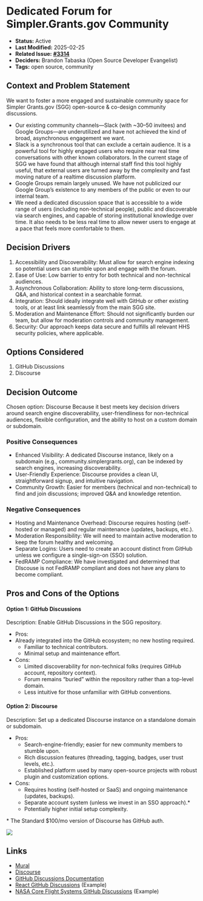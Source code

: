 # Dedicated Forum for Simpler.Grants.gov Community



* **Status:** Active
* **Last Modified:** 2025-02-25
* **Related Issue:** [**#3314**](https://github.com/HHS/simpler-grants-gov/issues/3314)
* **Deciders:** Brandon Tabaska (Open Source Developer Evangelist)
* **Tags:** open source, community

## Context and Problem Statement

We want to foster a more engaged and sustainable community space for Simpler Grants.gov (SGG) open-source & co-design community discussions.

* Our existing community channels—Slack (with \~30–50 invitees) and Google Groups—are underutilized and have not achieved the kind of broad, asynchronous engagement we want.
* Slack is a synchronous tool that can exclude a certain audience. It is a powerful tool for highly engaged users who require near real time conversations with other known collaborators. In the current stage of SGG we have found that although internal staff find this tool highly useful, that external users are turned away by the complexity and fast moving nature of a realtime discussion platform.&#x20;
* Google Groups remain largely unused. We have not publicized our Google Group’s existence to any members of the public or even to our internal team.&#x20;
* We need a dedicated discussion space that is accessible to a wide range of users (including non-technical people), public and discoverable via search engines, and capable of storing institutional knowledge over time. It also needs to be less real time to allow newer users to engage at a pace that feels more comfortable to them.

## Decision Drivers

1. Accessibility and Discoverability: Must allow for search engine indexing so potential users can stumble upon and engage with the forum.
2. Ease of Use: Low barrier to entry for both technical and non-technical audiences.
3. Asynchronous Collaboration: Ability to store long-term discussions, Q\&A, and historical context in a searchable format.
4. Integration: Should ideally integrate well with GitHub or other existing tools, or at least link seamlessly from the main SGG site.
5. Moderation and Maintenance Effort: Should not significantly burden our team, but allow for moderation controls and community management.
6. Security: Our approach keeps data secure and fulfills all relevant HHS security policies, where applicable.

## Options Considered

1. GitHub Discussions
2. Discourse

## Decision Outcome

Chosen option: Discourse Because it best meets key decision drivers around search engine discoverability, user-friendliness for non-technical audiences, flexible configuration, and the ability to host on a custom domain or subdomain.

### Positive Consequences

* Enhanced Visibility: A dedicated Discourse instance, likely on a subdomain (e.g., community.simplergrants.org), can be indexed by search engines, increasing discoverability.
* User-Friendly Experience: Discourse provides a clean UI, straightforward signup, and intuitive navigation.
* Community Growth: Easier for members (technical and non-technical) to find and join discussions; improved Q\&A and knowledge retention.

### Negative Consequences

* Hosting and Maintenance Overhead: Discourse requires hosting (self-hosted or managed) and regular maintenance (updates, backups, etc.).
* Moderation Responsibility: We will need to maintain active moderation to keep the forum healthy and welcoming.
* Separate Logins: Users need to create an account distinct from GitHub unless we configure a single-sign-on (SSO) solution.
* FedRAMP Compliance: We have investigated and determined that DIscouse is not FedRAMP compliant and does not have any plans to become compliant.

## Pros and Cons of the Options

#### Option 1: GitHub Discussions

Description: Enable GitHub Discussions in the SGG repository.

* Pros:
* Already integrated into the GitHub ecosystem; no new hosting required.
  * Familiar to technical contributors.
  * Minimal setup and maintenance effort.
* Cons:
  * Limited discoverability for non-technical folks (requires GitHub account, repository context).
  * Forum remains “buried” within the repository rather than a top-level domain.
  * Less intuitive for those unfamiliar with GitHub conventions.

#### Option 2: Discourse

Description: Set up a dedicated Discourse instance on a standalone domain or subdomain.

* Pros:
  * Search-engine-friendly; easier for new community members to stumble upon.
  * Rich discussion features (threading, tagging, badges, user trust levels, etc.).
  * Established platform used by many open-source projects with robust plugin and customization options.
* Cons:
  * Requires hosting (self-hosted or SaaS) and ongoing maintenance (updates, backups).
  * Separate account system (unless we invest in an SSO approach).\*
  * Potentially higher initial setup complexity.

\* The Standard $100/mo version of Discourse has GitHub auth.

![](https://lh7-rt.googleusercontent.com/docsz/AD_4nXdgxkl811xq33OTTHC16vYoW3_nLG-tMWE7NaY0YvAGvTW4GRDXRLICqYb2zQB9zI-INsoQtyTQjSs88EqS7sFlnq_x6I_KHf2J8LsufYU44cH-GnOJ5tMzlXzUlEtBtMVjHV1AIQ?key=ZtuX4jEtOOT1M7yYWNfaz8oD)

## Links

* [Mural](https://app.mural.co/t/nava4113/m/nava4113/1739479674617/17839f521e517c126c2a93b4737c1731e30964e7)
* [Discourse](https://www.discourse.org/)
* [GitHub Discussions Documentation](https://docs.github.com/en/discussions)
* [React GitHub Discussions](https://github.com/reactwg/react-18/discussions) (Example)
* [NASA Core Flight Systems GitHub Discussions](https://github.com/nasa/cFS/discussions) (Example)
